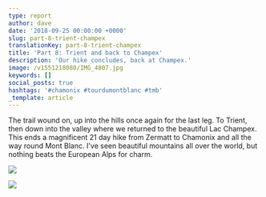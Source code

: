 ```yaml
---
type: report
author: dave
date: '2018-09-25 00:00:00 +0000'
slug: part-8-trient-champex
translationKey: part-8-trient-champex
title: 'Part 8: Trient and back to Champex'
description: 'Our hike concludes, back at Champex.'
image: /v1551218080/IMG_4807.jpg
keywords: []
social_posts: true
hashtags: '#chamonix #tourdumontblanc #tmb'
_template: article
---
```




The trail wound on, up into the hills once again for the last leg. To Trient, then down into the valley where we returned to the beautiful Lac Champex. This ends a magnificent 21 day hike from Zermatt to Chamonix and all the way round Mont Blanc. I've seen beautiful mountains all over the world, but nothing beats the European Alps for charm.

![](https://res.cloudinary.com/wildernessprime/image/upload/w_800,dpr_auto/v1551217772/IMG_4808.jpg)

![](https://res.cloudinary.com/wildernessprime/image/upload/w_800,dpr_auto/v1551217934/IMG_4826.jpg)
